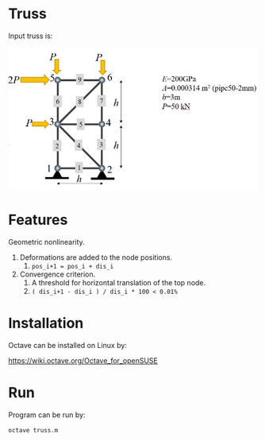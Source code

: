 # Truss

Input truss is:

![Alt text](truss.jpeg?raw=true "Truss")

# Features

Geometric nonlinearity.

1. Deformations are added to the node positions.
   1. `pos_i+1 = pos_i + dis_i`
1. Convergence criterion.
   1. A threshold for horizontal translation of the top node.
   1. `( dis_i+1 - dis_i ) / dis_i * 100 < 0.01%`

# Installation

Octave can be installed on Linux by:

https://wiki.octave.org/Octave_for_openSUSE

# Run

Program can be run by:

```bash
octave truss.m
```
